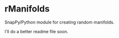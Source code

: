 rManifolds
==========

SnapPy/Python module for creating random manifolds.

I'll do a better readme file soon.
